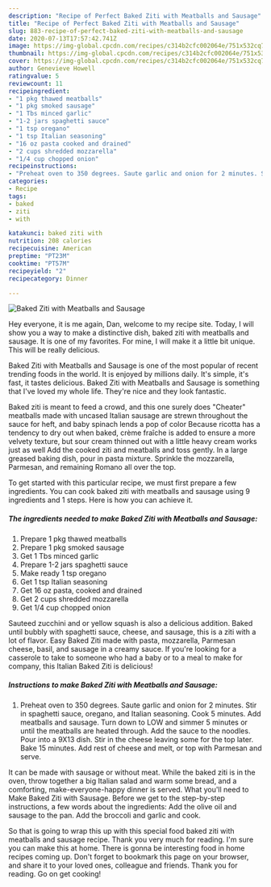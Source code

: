 ```yaml
---
description: "Recipe of Perfect Baked Ziti with Meatballs and Sausage"
title: "Recipe of Perfect Baked Ziti with Meatballs and Sausage"
slug: 883-recipe-of-perfect-baked-ziti-with-meatballs-and-sausage
date: 2020-07-13T17:57:42.741Z
image: https://img-global.cpcdn.com/recipes/c314b2cfc002064e/751x532cq70/baked-ziti-with-meatballs-and-sausage-recipe-main-photo.jpg
thumbnail: https://img-global.cpcdn.com/recipes/c314b2cfc002064e/751x532cq70/baked-ziti-with-meatballs-and-sausage-recipe-main-photo.jpg
cover: https://img-global.cpcdn.com/recipes/c314b2cfc002064e/751x532cq70/baked-ziti-with-meatballs-and-sausage-recipe-main-photo.jpg
author: Genevieve Howell
ratingvalue: 5
reviewcount: 11
recipeingredient:
- "1 pkg thawed meatballs"
- "1 pkg smoked sausage"
- "1 Tbs minced garlic"
- "1-2 jars spaghetti sauce"
- "1 tsp oregano"
- "1 tsp Italian seasoning"
- "16 oz pasta cooked and drained"
- "2 cups shredded mozzarella"
- "1/4 cup chopped onion"
recipeinstructions:
- "Preheat oven to 350 degrees. Saute garlic and onion for 2 minutes. Stir in spaghetti sauce, oregano, and Italian seasoning. Cook 5 minutes. Add meatballs and sausage. Turn down to LOW and simmer 5 minutes or until the meatballs are heated through. Add the sauce to the noodles. Pour into a 9X13 dish. Stir in the cheese leaving some for the top later. Bake 15 minutes. Add rest of cheese and melt, or top with Parmesan and serve."
categories:
- Recipe
tags:
- baked
- ziti
- with

katakunci: baked ziti with 
nutrition: 208 calories
recipecuisine: American
preptime: "PT23M"
cooktime: "PT57M"
recipeyield: "2"
recipecategory: Dinner

---
```



![Baked Ziti with Meatballs and Sausage](https://img-global.cpcdn.com/recipes/c314b2cfc002064e/751x532cq70/baked-ziti-with-meatballs-and-sausage-recipe-main-photo.jpg)

Hey everyone, it is me again, Dan, welcome to my recipe site. Today, I will show you a way to make a distinctive dish, baked ziti with meatballs and sausage. It is one of my favorites. For mine, I will make it a little bit unique. This will be really delicious.

Baked Ziti with Meatballs and Sausage is one of the most popular of recent trending foods in the world. It is enjoyed by millions daily. It's simple, it's fast, it tastes delicious. Baked Ziti with Meatballs and Sausage is something that I've loved my whole life. They're nice and they look fantastic.

Baked ziti is meant to feed a crowd, and this one surely does &#34;Cheater&#34; meatballs made with uncased Italian sausage are strewn throughout the sauce for heft, and baby spinach lends a pop of color Because ricotta has a tendency to dry out when baked, crème fraîche is added to ensure a more velvety texture, but sour cream thinned out with a little heavy cream works just as well Add the cooked ziti and meatballs and toss gently. In a large greased baking dish, pour in pasta mixture. Sprinkle the mozzarella, Parmesan, and remaining Romano all over the top.


To get started with this particular recipe, we must first prepare a few ingredients. You can cook baked ziti with meatballs and sausage using 9 ingredients and 1 steps. Here is how you can achieve it.

<!--inarticleads1-->

##### The ingredients needed to make Baked Ziti with Meatballs and Sausage:

1. Prepare 1 pkg thawed meatballs
1. Prepare 1 pkg smoked sausage
1. Get 1 Tbs minced garlic
1. Prepare 1-2 jars spaghetti sauce
1. Make ready 1 tsp oregano
1. Get 1 tsp Italian seasoning
1. Get 16 oz pasta, cooked and drained
1. Get 2 cups shredded mozzarella
1. Get 1/4 cup chopped onion


Sauteed zucchini and or yellow squash is also a delicious addition. Baked until bubbly with spaghetti sauce, cheese, and sausage, this is a ziti with a lot of flavor. Easy Baked Ziti made with pasta, mozzarella, Parmesan cheese, basil, and sausage in a creamy sauce. If you&#39;re looking for a casserole to take to someone who had a baby or to a meal to make for company, this Italian Baked Ziti is delicious! 

<!--inarticleads2-->

##### Instructions to make Baked Ziti with Meatballs and Sausage:

1. Preheat oven to 350 degrees. Saute garlic and onion for 2 minutes. Stir in spaghetti sauce, oregano, and Italian seasoning. Cook 5 minutes. Add meatballs and sausage. Turn down to LOW and simmer 5 minutes or until the meatballs are heated through. Add the sauce to the noodles. Pour into a 9X13 dish. Stir in the cheese leaving some for the top later. Bake 15 minutes. Add rest of cheese and melt, or top with Parmesan and serve.


It can be made with sausage or without meat. While the baked ziti is in the oven, throw together a big Italian salad and warm some bread, and a comforting, make-everyone-happy dinner is served. What you&#39;ll need to Make Baked Ziti with Sausage. Before we get to the step-by-step instructions, a few words about the ingredients: Add the olive oil and sausage to the pan. Add the broccoli and garlic and cook. 

So that is going to wrap this up with this special food baked ziti with meatballs and sausage recipe. Thank you very much for reading. I'm sure you can make this at home. There is gonna be interesting food in home recipes coming up. Don't forget to bookmark this page on your browser, and share it to your loved ones, colleague and friends. Thank you for reading. Go on get cooking!
